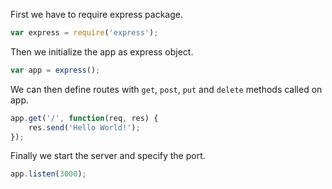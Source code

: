 First we have to require express package.

```js
var express = require('express');
```

Then we initialize the app as express object.

```js
var app = express();
```

We can then define routes with `get`, `post`, `put` and `delete` methods called on app.

```js
app.get('/', function(req, res) {
	res.send('Hello World!');
});
```

Finally we start the server and specify the port.

```js
app.listen(3000);
```